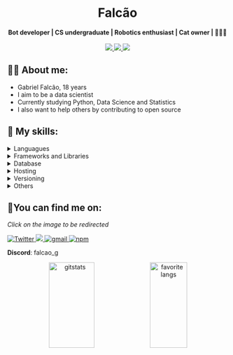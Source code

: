 <h1 align="center"> Falcão </h1>

<p align="center">
    <b>Bot developer | CS undergraduate | Robotics enthusiast | Cat owner | 🐍🤖🐱</b>
    <br>
    <br>
    <a href="https://twitter.com/falcao__g">
    <img src="https://img.shields.io/badge/Twitter-307cc5?style=for-the-badge&logo=twitter&logoColor=white"/>
    </a>
    <a href="https://www.linkedin.com/in/falcao-g">
    <img src="https://img.shields.io/badge/LinkedIn-307cc5?style=for-the-badge&logo=linkedin&logoColor=white"/>
    </a>
    <img src="https://komarev.com/ghpvc/?username=falcao-g&style=for-the-badge"/>
</p>

## **🐱‍💻 About me:**
* Gabriel Falcão, 18 years
* I aim to be a data scientist
* Currently studying Python, Data Science and Statistics
* I also want to help others by contributing to open source
    

## **💬 My skills:**
<details>
  <summary>Languagues</summary>
 
> ![Python](https://img.shields.io/badge/python-4281B2.svg?style=for-the-badge&logo=python&logoColor=white)
![Markdown](https://img.shields.io/badge/markdown-%23000000.svg?style=for-the-badge&logo=markdown&logoColor=white)
![HTML5](https://img.shields.io/badge/html5-%23E34F26.svg?style=for-the-badge&logo=html5&logoColor=white)
![CSS3](https://img.shields.io/badge/css3-%231572B6.svg?style=for-the-badge&logo=css3&logoColor=white)
![JavaScript](https://img.shields.io/badge/javascript-%23323330.svg?style=for-the-badge&logo=javascript&logoColor=%23F7DF1E)
![TypeScript](https://img.shields.io/badge/typescript-%23007ACC.svg?style=for-the-badge&logo=typescript&logoColor=white)
![C/C++](https://img.shields.io/badge/c/c++-02599C.svg?style=for-the-badge&logo=c&logoColor=white)
</details>

<details>
  <summary>Frameworks and Libraries</summary>
  
> ![Vue.js](https://img.shields.io/badge/vue.js-%2320232a.svg?style=for-the-badge&logo=vue.js&logoColor=%2361DAFB)
![SASS](https://img.shields.io/badge/SASS-hotpink.svg?style=for-the-badge&logo=SASS&logoColor=white)
![Bootstrap](https://img.shields.io/badge/bootstrap-%23563D7C.svg?style=for-the-badge&logo=bootstrap&logoColor=white)
![NodeJS](https://img.shields.io/badge/node.js-6DA55F?style=for-the-badge&logo=node.js&logoColor=white)
![Jest](https://img.shields.io/badge/-jest-%23C21325?style=for-the-badge&logo=jest&logoColor=white)
![ESLint](https://img.shields.io/badge/ESLint-4B3263?style=for-the-badge&logo=eslint&logoColor=white)
![Django](https://img.shields.io/badge/Django-2BA977?style=for-the-badge&logo=django&logoColor=white)
![Express](https://img.shields.io/badge/Express-F03C2E?style=for-the-badge&logo=express&logoColor=white)
![Selenium](https://img.shields.io/badge/selenium-1B1D1E?style=for-the-badge&logo=selenium&logoColor=white)
</details>


<details>
  <summary>Database</summary>
  
> ![MongoDB](https://img.shields.io/badge/MongoDB-%234ea94b.svg?style=for-the-badge&logo=mongodb&logoColor=white)
![PostgreSQL](https://img.shields.io/badge/PostgreSQL-336791.svg?style=for-the-badge&logo=postgresql&logoColor=white)
</details>

<details>
  <summary>Hosting</summary>
  
> ![Netlify](https://img.shields.io/badge/netlify-%23000000.svg?style=for-the-badge&logo=netlify&logoColor=#00C7B7)
![Vercel](https://img.shields.io/badge/vercel-%23000000.svg?style=for-the-badge&logo=vercel&logoColor=white)
</details>

<details>
  <summary>Versioning</summary>
  
> ![NPM](https://img.shields.io/badge/NPM-%23000000.svg?style=for-the-badge&logo=npm&logoColor=white)
![Git](https://img.shields.io/badge/git-%23F05033.svg?style=for-the-badge&logo=git&logoColor=white)
![GitHub](https://img.shields.io/badge/github-%23121011.svg?style=for-the-badge&logo=github&logoColor=white)
</details>

<details>
  <summary>Others</summary>
  
> ![Visual Studio Code](https://img.shields.io/badge/Visual%20Studio%20Code-0078d7.svg?style=for-the-badge&logo=visual-studio-code&logoColor=white)
![Docker](https://img.shields.io/badge/docker-%230db7ed.svg?style=for-the-badge&logo=docker&logoColor=white)
![Arduino](https://img.shields.io/badge/arduino-189BA0.svg?style=for-the-badge&logo=arduino&logoColor=white)
![Postman](https://img.shields.io/badge/postman-FF6C37.svg?style=for-the-badge&logo=postman&logoColor=white)
![Linux](https://img.shields.io/badge/linux-000000.svg?style=for-the-badge&logo=linux&logoColor=white)
![Notion](https://img.shields.io/badge/Notion-%23000000.svg?style=for-the-badge&logo=notion&logoColor=white)
</details>


## **🌠You can find me on:**
*Click on the image to be redirected*

<a href="https://twitter.com/falcao__g"><img alt=Twitter src="https://img.shields.io/badge/twitter-%231DA1F2.svg?style=for-the-badge&logo=Twitter&logoColor=white">
</a>
<a href="https://www.linkedin.com/in/falcao-g">
<img src="https://img.shields.io/badge/linkedin-%230077B5.svg?style=for-the-badge&logo=linkedin&logoColor=white"/>
</a>
<a href="mailto:gabriel.p.falcao50@gmail.com">
<img alt=gmail src="https://img.shields.io/badge/Gmail-D14836?style=for-the-badge&logo=gmail&logoColor=white"/>
</a>
<a href="https://www.npmjs.com/~falcao_g">
<img alt=npm src="https://img.shields.io/badge/NPM-%23000000.svg?style=for-the-badge&logo=npm&logoColor=white"/>
</a>

**Discord**: falcao_g

<div align="center">
   <img width="45.5%" height="195px" alt=gitstats src="https://github-readme-stats.vercel.app/api?username=falcao-g&theme=synthwave">
   <img width="41%" height="195px" alt="favorite langs" src="https://github-readme-stats.vercel.app/api/top-langs/?username=falcao-g&layout=compact&lang_count=6&theme=synthwave">
</div>

